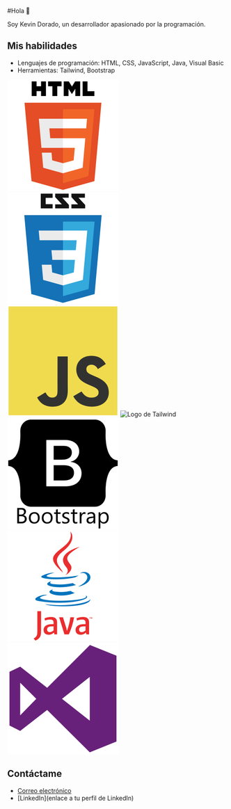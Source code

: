  #Hola 👋

Soy Kevin Dorado, un desarrollador apasionado por la programación.

## Mis habilidades
- Lenguajes de programación: HTML, CSS, JavaScript, Java, Visual Basic
- Herramientas: Tailwind, Bootstrap

![Logo de HTML](https://raw.githubusercontent.com/devicons/devicon/master/icons/html5/html5-original-wordmark.svg)
![Logo de CSS](https://raw.githubusercontent.com/devicons/devicon/master/icons/css3/css3-original-wordmark.svg)
![Logo de JavaScript](https://raw.githubusercontent.com/devicons/devicon/master/icons/javascript/javascript-original.svg)
![Logo de Tailwind](https://www.vectorlogo.zone/logos/tailwindcss/tailwindcss-icon.svg)
![Logo de Bootstrap](https://raw.githubusercontent.com/devicons/devicon/master/icons/bootstrap/bootstrap-plain-wordmark.svg)
![Logo de Java](https://raw.githubusercontent.com/devicons/devicon/master/icons/java/java-original-wordmark.svg)
![Logo de Visual Basic](https://raw.githubusercontent.com/devicons/devicon/master/icons/visualstudio/visualstudio-plain.svg)

## Contáctame
- [Correo electrónico](mailto:tu_correo_electrónico)
- [LinkedIn](enlace a tu perfil de LinkedIn)

